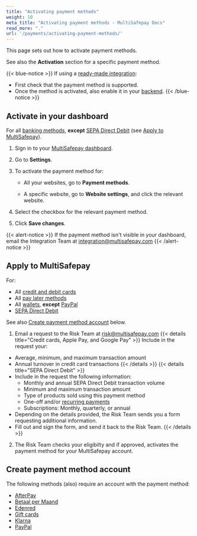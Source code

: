 ```yaml
---
title: "Activating payment methods"
weight: 10
meta_title: "Activating payment methods - MultiSafepay Docs"
read_more: "."
url: '/payments/activating-payment-methods/'
---
```

This page sets out how to activate payment methods. 

See also the **Activation** section for a specific payment method. 

{{< blue-notice >}} If using a [ready-made integration](/integrations/ready-made/): 

- First check that the payment method is supported. 
- Once the method is activated, also enable it in your [backend](/glossaries/multisafepay-glossary/#backend). {{< /blue-notice >}}

## Activate in your dashboard

For all [banking methods](/payments/methods/banks/), **except** [SEPA Direct Debit](/payment-methods/sepa-direct-debit/) (see [Apply to MultiSafepay](#apply-to-multisafepay)).

1. Sign in to your [MultiSafepay dashboard](https://merchant.multisafepay.com).
2. Go to **Settings**. 
3. To activate the payment method for:

    - All your websites, go to **Payment methods**.

    - A specific website, go to **Website settings**, and click the relevant website.

4. Select the checkbox for the relevant payment method.

5. Click **Save changes**.

{{< alert-notice >}} If the payment method isn't visible in your dashboard, email the Integration Team at <integration@multisafepay.com> {{< /alert-notice >}}

## Apply to MultiSafepay 

For:    

- All [credit and debit cards](/payment-methods/credit-debit-cards/)
- All [pay later methods](/payment-methods/pay-later/)
- All [wallets](/payment-methods/wallets/), **except** [PayPal](/payment-methods/paypal/) 
- [SEPA Direct Debit](/payment-methods/sepa-direct-debit/)

See also [Create payment method account](#create-payment-method-account) below.

1. Email a request to the Risk Team at <risk@multisafepay.com>
{{< details title="Credit cards, Apple Pay, and Google Pay" >}}
Include in the request your:
    
- Average, minimum, and maximum transaction amount
- Annual turnover in credit card transactions
{{< /details >}}
{{< details title="SEPA Direct Debit" >}}
- Include in the request the following information:
    - Monthly and annual SEPA Direct Debit transaction volume
    - Minimum and maximum transaction amount
    - Type of products sold using this payment method
    - One-off and/or [recurring payments](/features/recurring-payments/)
    - Subscriptions: Monthly, quarterly, or annual
- Depending on the details provided, the Risk Team sends you a form requesting additional information.
- Fill out and sign the form, and send it back to the Risk Team.
{{< /details >}}

2. The Risk Team checks your eligibilty and if approved, activates the payment method for your MultiSafepay account. 

## Create payment method account

The following methods (also) require an account with the payment method:  

- [AfterPay](/payment-methods/afterpay/activation/)
- [Betaal per Maand](/payment-methods/betaal-per-maand/activation/)
- [Edenred](/payment-methods/edenred/activation/)
- [Gift cards](/payment-methods/gift-cards/activation/)
- [Klarna](/payment-methods/klarna/activation/)
- [PayPal](/payment-methods/paypal/activation/)






